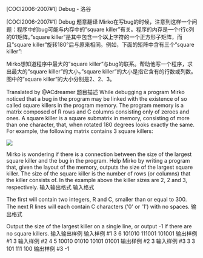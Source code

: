 



[COCI2006-2007#1] Debug - 洛谷














[COCI2006-2007#1] Debug
题意翻译
Mirko在写bug的时候，注意到这样一个问题：程序中的bug可能与内存中的”square killer”有关。程序的内存是一个r行c列的01矩阵。”square killer”是其中包含一个**以上**字符的一个正方形子矩阵，而且”square killer”旋转180°后与原来相同。例如，下面的矩阵中含有三个”square killer”:

Mirko想知道程序中最大的”square killer”与bug的联系。帮助他写一个程序，求出最大的”square killer”的大小。”square killer”的大小是指它含有的行数或列数。图中的”square killer”的大小分别是2、2、3。

Translated by @ACdreamer 
题目描述
While debugging a program Mirko noticed that a bug in the program may be linked with the existence of so called square killers in the program memory. The program memory is a matrix composed of R rows and C columns consisting only of zeroes and ones. A square killer is a square submatrix in memory, consisting of more than one character, that, when rotated 180 degrees looks exactly the same. For example, the following matrix contains 3 square killers:

![](https://cdn.luogu.com.cn/upload/pic/15764.png)

Mirko is wondering if there is a connection between the size of the largest square killer and the bug in the program. Help Mirko by writing a program that, given the layout of the memory, outputs the size of the largest square killer. The size of the square killer is the number of rows (or columns) that the killer consists of. In the example above the killer sizes are 2, 2 and 3, respectively.
输入输出格式
输入格式

The first will contain two integers, R and C, smaller than or equal to 300.
The next R lines will each contain C characters ('0' or '1') with no spaces.
输出格式

Output the size of the largest killer on a single line, or output -1 if there are no square killers.
输入输出样例
输入样例 #1
3 6
101010
111001
101001
输出样例 #1
3
输入样例 #2
4 5
10010
01010
10101
01001
输出样例 #2
3
输入样例 #3
3 3
101
111
100
输出样例 #3
-1






